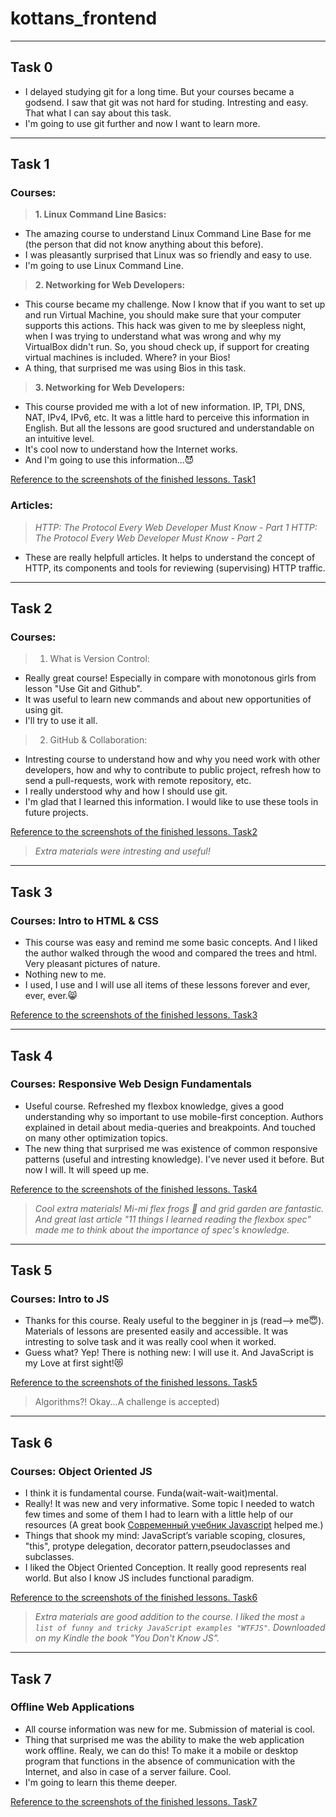 # kottans_frontend
---------------------

## Task 0
- I delayed studying git for a long time. But your courses became a godsend. I saw that git was not hard for studing. Intresting and easy. That what I can say about this task. 
- I'm going to use git further and now I want to learn more.

----------------------

## Task 1

### Courses:

> __1. Linux Command Line Basics:__
- The amazing course to understand Linux Command Line Base for me (the person that did not know anything about this before).
- I was pleasantly surprised that Linux was so friendly and easy to use.
- I'm going to use Linux Command Line.
    
> __2. Networking for Web Developers:__
- This course became my challenge. Now I know that if you want to set up and run Virtual Machine, you should make sure that
   your computer supports this actions. This hack was given to me by sleepless night, when I was trying to understand what was wrong
   and why my VirtualBox didn't run. So, you shoud check up, if support for creating virtual machines is included. Where? in your Bios!
 - A thing, that surprised me was using Bios in this task.

> __3. Networking for Web Developers:__
- This course provided me with a lot of new information. IP, TPI, DNS, NAT, IPv4, IPv6, etc.  It was a little hard to perceive this information in English. But all the lessons are good sructured and understandable on an intuitive level.
- It's cool now to understand how the Internet works.
- And I'm going to use this information...😈

[Reference to the screenshots of the finished lessons. Task1](/task1.md)


### Articles:
> _HTTP: The Protocol Every Web Developer Must Know - Part 1_
> _HTTP: The Protocol Every Web Developer Must Know - Part 2_
- These are really helpfull articles. It helps to understand the concept of HTTP, its components and tools for reviewing (supervising) HTTP traffic.

----------------------

## Task 2

### Courses:

> 1. What is Version Control:
- Really great course! Especially in compare with monotonous girls from lesson "Use Git and Github". 
- It was useful to learn new commands and about new opportunities of using git.
- I'll try to use it all.

> 2. GitHub & Collaboration:
- Intresting course to understand how and why you need work with other developers, how  and why to contribute to public project, refresh how to send a pull-requests, work with remote repository, etc.
- I really understood why and how I should use git.
- I'm glad that I learned this information. I would like to use these tools in future projects. 

[Reference to the screenshots of the finished lessons. Task2](/task2.md)

> _Extra materials were intresting and useful!_

----------------------

## Task 3

### Courses: Intro to HTML & CSS
- This course was easy and remind me some basic concepts. And I liked the author walked through the wood  and compared the trees and html. Very pleasant pictures of nature.
- Nothing new to me.
- I used, I use and I will use all items of these lessons forever and ever, ever, ever.:smile_cat:

[Reference to the screenshots of the finished lessons. Task3](/task3.md)

----------------------

## Task 4

### Courses: Responsive Web Design Fundamentals
- Useful course. Refreshed my flexbox knowledge, gives a good understanding why so important to use mobile-first conception. Authors explained in detail about media-queries and breakpoints. And touched on many other optimization topics.
- The new thing that surprised me was existence of common responsive patterns (useful and intresting knowledge). I've never used it before. But now I will. It will speed up me.

[Reference to the screenshots of the finished lessons. Task4](/task4.md)

> _Cool extra materials! Mi-mi flex frogs :frog: and grid garden are fantastic._ 
> _And great last article "11 things I learned reading the flexbox spec" made me to think about the importance of spec's knowledge._


----------------------

## Task 5

### Courses: Intro to JS
- Thanks for this course. Realy useful to the begginer in js (read--> me:innocent:). Materials of lessons are presented easily and accessible. It was intresting to solve task and it was really cool when it worked.
- Guess what? Yep! There is nothing new: I will use it. And JavaScript is my Love at first sight!:heart_eyes_cat:

[Reference to the screenshots of the finished lessons. Task5](/task5.md)

> Algorithms?! Okay...A challenge is accepted)

----------------------

## Task 6

### Courses: Object Oriented JS
- I think it is fundamental course. Funda(wait-wait-wait)mental.
- Really! It was new and very informative. Some topic I needed to watch few times and some of them I had to learn with a little help of our resources (A great book [Современный учебник Javascript](https://learn.javascript.ru/) helped me.)
- Things that shook my mind: JavaScript’s variable scoping, closures, "this", protype delegation, decorator pattern,pseudoclasses and subclasses.
- I liked the Object Oriented Conception. It really good represents real world. But also I know JS includes functional paradigm.

[Reference to the screenshots of the finished lessons. Task6](/task6.md)

> _Extra materials are good addition to the course. I liked the most  `a list of funny and tricky JavaScript examples "WTFJS"`.
Downloaded on my Kindle the book "You Don't Know JS"._

----------------------

## Task 7

### Offline Web Applications
- All course information was new for me. Submission of material is cool.
- Thing that surprised me was the ability to make the web application work offline. Realy, we can do this! To make it a mobile or desktop program that functions  in the absence of communication with the Internet, and also in case of a server failure. Cool.
- I'm going to learn this theme deeper.


[Reference to the screenshots of the finished lessons. Task7](/task7.md)

